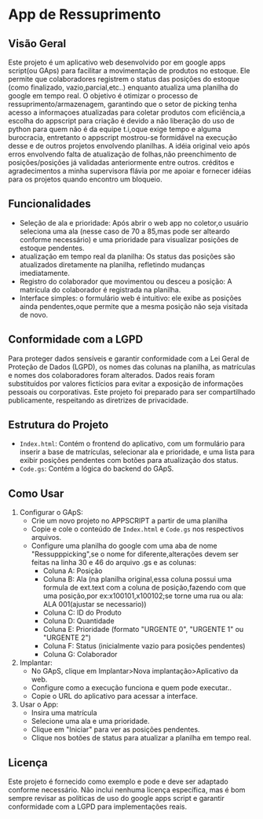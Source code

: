 
# App de Ressuprimento

## Visão Geral
Este projeto é um aplicativo web desenvolvido por em google apps script(ou GAps) para facilitar a movimentação de produtos no estoque. Ele permite que colaboradores registrem o status das posições do estoque (como finalizado, vazio,parcial,etc..) enquanto atualiza uma planilha do google em tempo real. O objetivo é otimizar o processo de ressuprimento/armazenagem, garantindo que o setor de picking tenha acesso a informaçoes atualizadas para coletar produtos com eficiência,a escolha do appscript para criação é devido a não liberação do uso de python para quem não é da equipe t.i,oque exige tempo e alguma burocracia, entretanto o appscript mostrou-se formidável na execução desse e de outros projetos envolvendo planilhas.
A idéia original veio após erros envolvendo falta de atualização de folhas,não preenchimento de posições/posições já validadas anteriormente entre outros.
créditos e agradecimentos a minha supervisora flávia por me apoiar e fornecer idéias para os projetos quando encontro um bloqueio.

## Funcionalidades
- Seleção de ala e prioridade: Após abrir o web app no coletor,o usuário seleciona uma ala (nesse caso de 70 a 85,mas pode ser alteardo conforme necessário) e uma prioridade  para visualizar posições de estoque pendentes.
- atualização em tempo real da planilha: Os status das posições são atualizados diretamente na planilha, refletindo mudanças imediatamente.
- Registro do colaborador que movimentou ou desceu a posição: A matrícula do colaborador é registrada na planilha.
- Interface simples: o formulário web é intuitivo: ele exibe as posições ainda pendentes,oque permite que a mesma posição não seja visitada de novo.

## Conformidade com a LGPD
Para proteger dados sensíveis e garantir conformidade com a Lei Geral de Proteção de Dados (LGPD), os nomes das colunas na planilha, as matrículas e nomes dos colaboradores foram alterados. Dados reais foram substituídos por valores fictícios para evitar a exposição de informações pessoais ou corporativas. Este projeto foi preparado para ser compartilhado publicamente, respeitando as diretrizes de privacidade.

## Estrutura do Projeto
- `Index.html`: Contém o frontend do aplicativo, com um formulário para inserir a base de matrículas, selecionar ala e prioridade, e uma lista para exibir posições pendentes com botões para atualização dos status.
- `Code.gs`: Contém a lógica do backend do GApS.

## Como Usar
1. Configurar o GApS:
   - Crie um novo projeto no APPSCRIPT a partir de uma planilha
   - Copie e cole o conteúdo de `Index.html` e `Code.gs` nos respectivos arquivos.
   - Configure uma planilha do google com uma aba de nome "Ressupppicking",se o nome for diferente,alterações devem ser feitas na linha 30 e 46 do arquivo .gs e as colunas:
     - Coluna A: Posição
     - Coluna B: Ala (na planilha original,essa coluna possui uma formula de ext.text com a coluna de posição,fazendo com que uma posição,por ex:x100101,x100102;se torne uma rua ou ala: ALA 001(ajustar se necessario))
     - Coluna C: ID do Produto
     - Coluna D: Quantidade
     - Coluna E: Prioridade (formato "URGENTE 0", "URGENTE 1" ou "URGENTE 2")
     - Coluna F: Status (inicialmente vazio para posições pendentes)
     - Coluna G: Colaborador
2. Implantar:
   - No GApS, clique em Implantar>Nova implantação>Aplicativo da web.
   - Configure como a execução funciona e quem pode executar..
   - Copie o URL do aplicativo para acessar a interface.
3. Usar o App:
   - Insira uma matrícula
   - Selecione uma ala e uma prioridade.
   - Clique em "Iniciar" para ver as posições pendentes.
   - Clique nos botões de status para atualizar a planilha em tempo real.

## Licença
Este projeto é fornecido como exemplo e pode e deve ser adaptado conforme necessário. Não inclui nenhuma licença específica, mas é bom sempre revisar as políticas de uso do google apps script e garantir conformidade com a LGPD para implementações reais.

